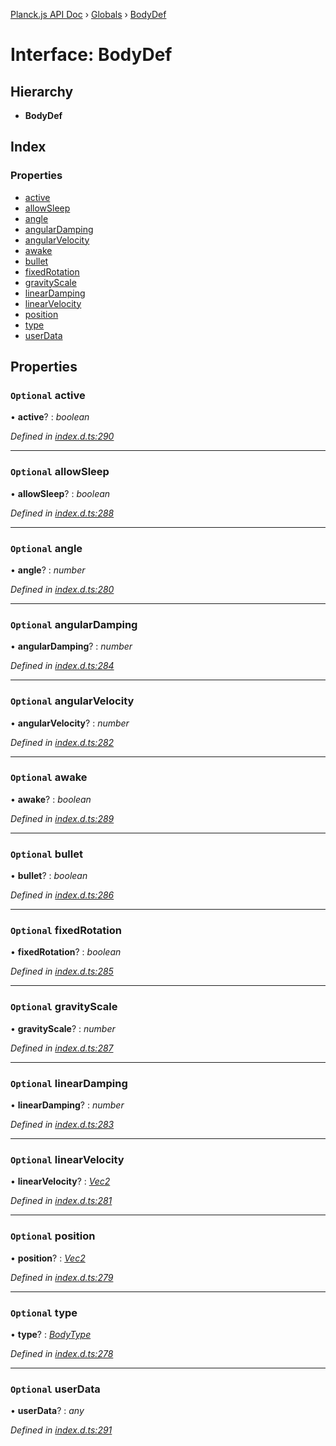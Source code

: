 [Planck.js API Doc](../README.md) › [Globals](../globals.md) › [BodyDef](bodydef.md)

# Interface: BodyDef

## Hierarchy

* **BodyDef**

## Index

### Properties

* [active](bodydef.md#optional-active)
* [allowSleep](bodydef.md#optional-allowsleep)
* [angle](bodydef.md#optional-angle)
* [angularDamping](bodydef.md#optional-angulardamping)
* [angularVelocity](bodydef.md#optional-angularvelocity)
* [awake](bodydef.md#optional-awake)
* [bullet](bodydef.md#optional-bullet)
* [fixedRotation](bodydef.md#optional-fixedrotation)
* [gravityScale](bodydef.md#optional-gravityscale)
* [linearDamping](bodydef.md#optional-lineardamping)
* [linearVelocity](bodydef.md#optional-linearvelocity)
* [position](bodydef.md#optional-position)
* [type](bodydef.md#optional-type)
* [userData](bodydef.md#optional-userdata)

## Properties

### `Optional` active

• **active**? : *boolean*

*Defined in [index.d.ts:290](https://github.com/shakiba/planck.js/blob/038d425/lib/index.d.ts#L290)*

___

### `Optional` allowSleep

• **allowSleep**? : *boolean*

*Defined in [index.d.ts:288](https://github.com/shakiba/planck.js/blob/038d425/lib/index.d.ts#L288)*

___

### `Optional` angle

• **angle**? : *number*

*Defined in [index.d.ts:280](https://github.com/shakiba/planck.js/blob/038d425/lib/index.d.ts#L280)*

___

### `Optional` angularDamping

• **angularDamping**? : *number*

*Defined in [index.d.ts:284](https://github.com/shakiba/planck.js/blob/038d425/lib/index.d.ts#L284)*

___

### `Optional` angularVelocity

• **angularVelocity**? : *number*

*Defined in [index.d.ts:282](https://github.com/shakiba/planck.js/blob/038d425/lib/index.d.ts#L282)*

___

### `Optional` awake

• **awake**? : *boolean*

*Defined in [index.d.ts:289](https://github.com/shakiba/planck.js/blob/038d425/lib/index.d.ts#L289)*

___

### `Optional` bullet

• **bullet**? : *boolean*

*Defined in [index.d.ts:286](https://github.com/shakiba/planck.js/blob/038d425/lib/index.d.ts#L286)*

___

### `Optional` fixedRotation

• **fixedRotation**? : *boolean*

*Defined in [index.d.ts:285](https://github.com/shakiba/planck.js/blob/038d425/lib/index.d.ts#L285)*

___

### `Optional` gravityScale

• **gravityScale**? : *number*

*Defined in [index.d.ts:287](https://github.com/shakiba/planck.js/blob/038d425/lib/index.d.ts#L287)*

___

### `Optional` linearDamping

• **linearDamping**? : *number*

*Defined in [index.d.ts:283](https://github.com/shakiba/planck.js/blob/038d425/lib/index.d.ts#L283)*

___

### `Optional` linearVelocity

• **linearVelocity**? : *[Vec2](../classes/vec2.md)*

*Defined in [index.d.ts:281](https://github.com/shakiba/planck.js/blob/038d425/lib/index.d.ts#L281)*

___

### `Optional` position

• **position**? : *[Vec2](../classes/vec2.md)*

*Defined in [index.d.ts:279](https://github.com/shakiba/planck.js/blob/038d425/lib/index.d.ts#L279)*

___

### `Optional` type

• **type**? : *[BodyType](../globals.md#bodytype)*

*Defined in [index.d.ts:278](https://github.com/shakiba/planck.js/blob/038d425/lib/index.d.ts#L278)*

___

### `Optional` userData

• **userData**? : *any*

*Defined in [index.d.ts:291](https://github.com/shakiba/planck.js/blob/038d425/lib/index.d.ts#L291)*
